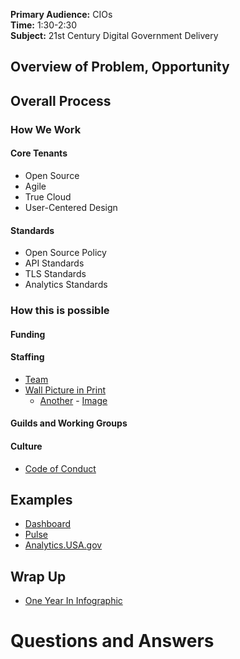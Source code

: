 
**Primary Audience:** CIOs   
**Time:** 1:30-2:30  
**Subject:** 21st Century Digital Government Delivery  


## Overview of Problem, Opportunity 



## Overall Process 

### How We Work


#### Core Tenants
* Open Source 
* Agile 
* True Cloud 
* User-Centered Design 


#### Standards 
* Open Source Policy
* API Standards 
* TLS Standards 
* Analytics Standards 


### How this is possible 

#### Funding 

#### Staffing 

* [Team](https://18f.gsa.gov/team/) 
* [Wall Picture in Print](http://fedscoop.com/one-year-later-a-look-back-on-the-growth-of-18f)
  * [Another](http://technical.ly/dc/2014/12/29/18f-profile/) - [Image](http://technical.ly/dc/wp-content/uploads/sites/5/2014/12/20141125_1233542-e1419744770912.jpg)

#### Guilds and Working Groups 


#### Culture
* [Code of Conduct](https://18f.gsa.gov/2015/05/12/on-culture-change-a-code-of-conduct/)

## Examples

* [Dashboard](https://18f.gsa.gov/dashboard/)
* [Pulse](https://pulse.18f.gov)
* [Analytics.USA.gov](https://analytics.usa.gov/)

## Wrap Up
* [One Year In Infographic](https://18f.gsa.gov/2015/03/19/18f-by-the-numbers/)


# Questions and Answers 
